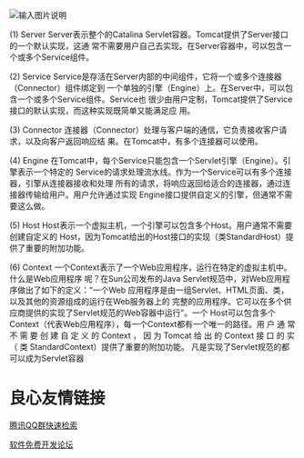![输入图片说明](http://assets.processon.com/chart_image/5e85e93be4b034045678eb0d.png "体系架构")

(1) Server
Server表示整个的Catalina Servlet容器。Tomcat提供了Server接口的一个默认实现，这通
常不需要用户自己去实现。在Server容器中，可以包含一个或多个Service组件。

(2) Service
Service是存活在Server内部的中间组件，它将一个或多个连接器（Connector）组件绑定到
一个单独的引擎（Engine）上。在Server中，可以包含一个或多个Service组件。Service也
很少由用户定制，Tomcat提供了Service接口的默认实现，而这种实现既简单又能满足应
用。

(3) Connector
连接器（Connector）处理与客户端的通信，它负责接收客户请求，以及向客户返回响应结
果。在Tomcat中，有多个连接器可以使用。

(4) Engine
在Tomcat中，每个Service只能包含一个Servlet引擎（Engine）。引擎表示一个特定的
Service的请求处理流水线。作为一个Service可以有多个连接器，引擎从连接器接收和处理
所有的请求，将响应返回给适合的连接器，通过连接器传输给用户。用户允许通过实现
Engine接口提供自定义的引擎，但通常不需要这么做。

(5) Host
Host表示一个虚拟主机，一个引擎可以包含多个Host。用户通常不需要创建自定义的
Host，因为Tomcat给出的Host接口的实现（类StandardHost）提供了重要的附加功能。

(6) Context
一个Context表示了一个Web应用程序，运行在特定的虚拟主机中。什么是Web应用程序
呢？在Sun公司发布的Java Servlet规范中，对Web应用程序做出了如下的定义：“一个Web
应用程序是由一组Servlet、HTML页面、类，以及其他的资源组成的运行在Web服务器上的
完整的应用程序。它可以在多个供应商提供的实现了Servlet规范的Web容器中运行”。一个
Host可以包含多个Context（代表Web应用程序），每一个Context都有一个唯一的路径。用
户 通 常 不 需 要 创 建 自 定 义 的 Context ， 因 为 Tomcat 给 出 的 Context 接 口 的 实 （ 类
StandardContext）提供了重要的附加功能。
凡是实现了Servlet规范的都可以成为Servlet容器


 # 良心友情链接

[腾讯QQ群快速检索](http://u.720life.cn/s/8cf73f7c)

[软件免费开发论坛](http://u.720life.cn/s/bbb01dc0)